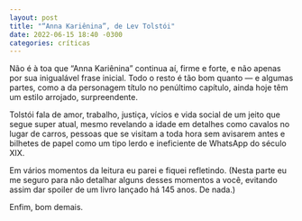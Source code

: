 ```yaml
---
layout: post
title: "“Anna Kariênina”, de Lev Tolstói"
date: 2022-06-15 18:40 -0300
categories: críticas
---
```

Não é à toa que “Anna Kariênina” continua aí, firme e forte, e não apenas por sua inigualável frase inicial. Todo o resto é tão bom quanto — e algumas partes, como a da personagem título no penúltimo capítulo, ainda hoje têm um estilo arrojado, surpreendente.

Tolstói fala de amor, trabalho, justiça, vícios e vida social de um jeito que segue super atual, mesmo revelando a idade em detalhes como cavalos no lugar de carros, pessoas que se visitam a toda hora sem avisarem antes e bilhetes de papel como um tipo lerdo e ineficiente de WhatsApp do século XIX. 

Em vários momentos da leitura eu parei e fiquei refletindo. (Nesta parte eu me seguro para não detalhar alguns desses momentos a você, evitando assim dar spoiler de um livro lançado há 145 anos. De nada.)

Enfim, bom demais.